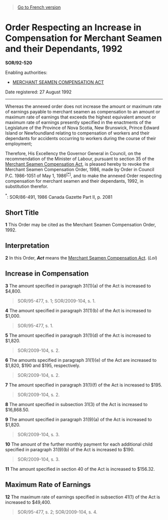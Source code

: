 > [Go to French version](/fr/Règlements/Décrets,%20ordonnances%20et%20règlements%20statutaires/92/520.md)

# Order Respecting an Increase in Compensation for Merchant Seamen and their Dependants, 1992

**SOR/92-520**

Enabling authorities: 
- [MERCHANT SEAMEN COMPENSATION ACT](/en/Acts/Revised%20Statutes%20of%20Canada/M/M-6.md)

Date registered: 27 August 1992

----------

Whereas the annexed order does not increase the amount or maximum rate of earnings payable to merchant seamen as compensation to an amount or maximum rate of earnings that exceeds the highest equivalent amount or maximum rate of earnings presently specified in the enactments of the Legislature of the Province of Nova Scotia, New Brunswick, Prince Edward Island or Newfoundland relating to compensation of workers and their dependants for accidents occurring to workers during the course of their employment;

Therefore, His Excellency the Governor General in Council, on the recommendation of the Minister of Labour, pursuant to section 35 of the [Merchant Seamen Compensation Act](/en/Acts/Revised%20Statutes%20of%20Canada/M/M-6.md), is pleased hereby to revoke the Merchant Seamen Compensation Order, 1986, made by Order in Council P.C. 1986-1051 of May 1, 1986<sup><a href='#fn_1e'>[*]</a></sup>, and to make the annexed Order respecting compensation for merchant seamen and their dependants, 1992, in substitution therefor.

<a name='fn_1e'><sup>*</sup></a>: SOR/86-491, 1986 Canada Gazette Part II, p. 2081<br />




## Short Title


**1** This Order may be cited as the Merchant Seamen Compensation Order, 1992.




## Interpretation


**2** In this Order, ***Act*** means the [Merchant Seamen Compensation Act](/en/Acts/Revised%20Statutes%20of%20Canada/M/M-6.md). (*Loi*)




## Increase in Compensation


**3** The amount specified in paragraph 31(1)(a) of the Act is increased to $4,800.
> SOR/95-477, s. 1; SOR/2009-104, s. 1.




**4** The amount specified in paragraph 31(1)(b) of the Act is increased to $1,000.
> SOR/95-477, s. 1.




**5** The amount specified in paragraph 31(1)(d) of the Act is increased to $1,820.
> SOR/2009-104, s. 2.




**6** The amounts specified in paragraph 31(1)(e) of the Act are increased to $1,820, $190 and $195, respectively.
> SOR/2009-104, s. 2.




**7** The amount specified in paragraph 31(1)(f) of the Act is increased to $195.
> SOR/2009-104, s. 2.




**8** The amount specified in subsection 31(3) of the Act is increased to $16,868.50.



**9** The amount specified in paragraph 31(9)(a) of the Act is increased to $1,820.
> SOR/2009-104, s. 3.




**10** The amount of the further monthly payment for each additional child specified in paragraph 31(9)(b) of the Act is increased to $190.
> SOR/2009-104, s. 3.




**11** The amount specified in section 40 of the Act is increased to $156.32.




## Maximum Rate of Earnings


**12** The maximum rate of earnings specified in subsection 41(1) of the Act is increased to $49,400.
> SOR/95-477, s. 2; SOR/2009-104, s. 4.



